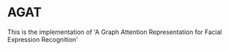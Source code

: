 # AGAT
This is the implementation of 'A Graph Attention Representation for Facial Expression  Recognition'
